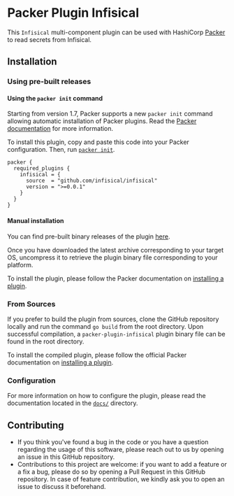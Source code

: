 # Packer Plugin Infisical

This `Infisical` multi-component plugin can be used with HashiCorp [Packer](https://developer.hashicorp.com/packer) to read secrets from Infisical.

## Installation

### Using pre-built releases

#### Using the `packer init` command

Starting from version 1.7, Packer supports a new `packer init` command allowing automatic installation of Packer plugins. Read the [Packer documentation](https://developer.hashicorp.com/packer/docs/commands/init) for more information.

To install this plugin, copy and paste this code into your Packer configuration. Then, run [`packer init`](https://developer.hashicorp.com/packer/docs/commands/init).

```hcl
packer {
  required_plugins {
    infisical = {
      source  = "github.com/infisical/infisical"
      version = ">=0.0.1"
    }
  }
}
```

#### Manual installation

You can find pre-built binary releases of the plugin [here](https://github.com/infisical/packer-plugin-infisical/releases).

Once you have downloaded the latest archive corresponding to your target OS, uncompress it to retrieve the plugin binary file corresponding to your platform.

To install the plugin, please follow the Packer documentation on [installing a plugin](https://developer.hashicorp.com/packer/docs/plugins#installing-plugins).

### From Sources

If you prefer to build the plugin from sources, clone the GitHub repository locally and run the command `go build` from the root directory. Upon successful compilation, a `packer-plugin-infisical` plugin binary file can be found in the root directory.

To install the compiled plugin, please follow the official Packer documentation on [installing a plugin](https://developer.hashicorp.com/packer/docs/plugins#installing-plugins).

### Configuration

For more information on how to configure the plugin, please read the documentation located in the [`docs/`](docs) directory.

## Contributing

* If you think you've found a bug in the code or you have a question regarding
  the usage of this software, please reach out to us by opening an issue in
  this GitHub repository.
* Contributions to this project are welcome: if you want to add a feature or a
  fix a bug, please do so by opening a Pull Request in this GitHub repository.
  In case of feature contribution, we kindly ask you to open an issue to
  discuss it beforehand.
